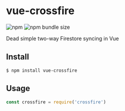 # vue-crossfire

![npm](https://img.shields.io/npm/v/vue-crossfire)
![npm bundle size](https://img.shields.io/bundlephobia/min/vue-crossfire)

Dead simple two-way Firestore syncing in Vue

## Install

```
$ npm install vue-crossfire
```

## Usage

```js
const crossfire = require('crossfire')
```